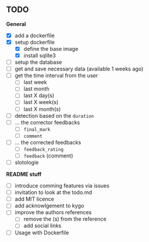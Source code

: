 ## TODO
**General**  
- [x] add a dockerfile
- [x] setup dockerfile
  - [x] define the base image
  - [x] install sqlite3
- [ ] setup the database
- [ ] get and save necessary data (available 1 weeks ago)
- [ ] get the time interval from the user
  - [ ] last week
  - [ ] last month
  - [ ] last X day(s)
  - [ ] last X week(s)
  - [ ] last X month(s)
- [ ] detection based on the `duration`
- [ ] ... the corrector feedbacks
  - [ ] `final_mark`
  - [ ] `comment`
- [ ] ... the corrected feedbacks
  - [ ] `feedback_rating`
  - [ ] `feedback` (comment)
- [ ] slotologie  

**README stuff**  
- [ ] introduce comming features via issues
- [ ] invitation to look at the todo.md
- [ ] add MIT licence
- [ ] add acknowlgement to kygo
- [ ] improve the authors references
  - [ ] remove the (s) from the reference
  - [ ] add social links
- [ ] Usage with Dockerfile
